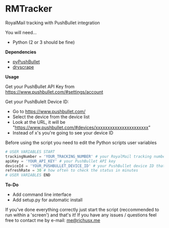 # RMTracker
RoyalMail tracking with PushBullet integration

You will need...
- Python (2 or 3 should be fine)

**Dependencies**
- [pyPushBullet](https://github.com/Azelphur/pyPushBullet/)
- [dryscrape](https://github.com/niklasb/dryscrape/)

**Usage**

Get your PushBullet API Key from https://www.pushbullet.com/#settings/account

Get your PushBulelt Device ID:
  - Go to https://www.pushbullet.com/
  - Select the device from the device list
  - Look at the URL, it will be "https://www.pushbullet.com/#devices/xxxxxxxxxxxxxxxxxxxxxx"
  - Instead of x's you're going to see your device ID

Before using the script you need to edit the Python scripts user variables
```python
# USER VARIABLES START
trackingNumber = 'YOUR_TRACKING_NUMBER' # your RoyalMail tracking number
apiKey = 'YOUR_API_KEY' # your PushBullet API key
deviceId = 'YOUR_PUSHBULLET_DEVICE_ID' # your PushBullet device ID that you want to push status to
refreshRate = 30 # how often to check the status in minutes
# USER VARIABLES END
```

**To-Do**
  - Add command line interface
  - Add setup.py for automatic install

If you've done everything correctly just start the script (reccommended to run within a 'screen') and that's it!
If you have any issues / questions feel free to contact me by e-mail: me@richusx.me
